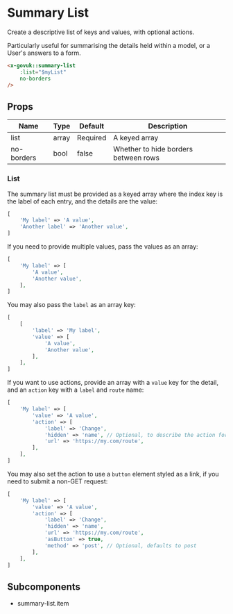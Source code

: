 # Summary List

Create a descriptive list of keys and values, with optional actions.

Particularly useful for summarising the details held within a model, or a User's answers to a form.

```html
<x-govuk::summary-list
    :list="$myList"
    no-borders
/>
```

## Props

| Name       | Type  | Default  | Description                          |
| ---------- | ----- | -------- |--------------------------------------|
| list       | array | Required | A keyed array                        |
| no-borders | bool  | false    | Whether to hide borders between rows |

### List

The summary list must be provided as a keyed array where the index key is the label of each entry, and the details are the value:

```php
[
    'My label' => 'A value',
    'Another label' => 'Another value',
]
```

If you need to provide multiple values, pass the values as an array:

```php
[
    'My label' => [
        'A value',
        'Another value',
    ],
]
```

You may also pass the `label` as an array key:

```php
[
    [
        'label' => 'My label',
        'value' => [
            'A value',
            'Another value',
        ],
    ],
]
```

If you want to use actions, provide an array with a `value` key for the detail, and an `action` key with a `label` and `route` name:

```php
[
    'My label' => [
        'value' => 'A value',
        'action' => [
            'label' => 'Change',
            'hidden' => 'name', // Optional, to describe the action for screen readers
            'url' => 'https://my.com/route',
        ],
    ],
]
```

You may also set the action to use a `button` element styled as a link, if you need to submit a non-GET request:

```php
[
    'My label' => [
        'value' => 'A value',
        'action' => [
            'label' => 'Change',
            'hidden' => 'name',
            'url' => 'https://my.com/route',
            'asButton' => true,
            'method' => 'post', // Optional, defaults to post
        ],
    ],
]
```

## Subcomponents

* summary-list.item
